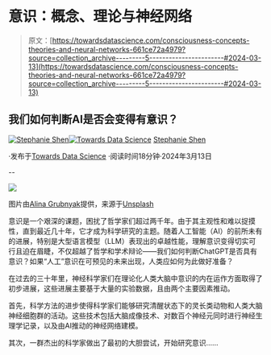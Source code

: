 # 意识：概念、理论与神经网络

> 原文：[https://towardsdatascience.com/consciousness-concepts-theories-and-neural-networks-661ce72a4979?source=collection_archive---------5-----------------------#2024-03-13](https://towardsdatascience.com/consciousness-concepts-theories-and-neural-networks-661ce72a4979?source=collection_archive---------5-----------------------#2024-03-13)

## 我们如何判断AI是否会变得有意识？

[](https://jshen9889.medium.com/?source=post_page---byline--661ce72a4979--------------------------------)[![Stephanie Shen](../Images/857cccbe84f0d3a9886c84acfbbac03e.png)](https://jshen9889.medium.com/?source=post_page---byline--661ce72a4979--------------------------------)[](https://towardsdatascience.com/?source=post_page---byline--661ce72a4979--------------------------------)[![Towards Data Science](../Images/a6ff2676ffcc0c7aad8aaf1d79379785.png)](https://towardsdatascience.com/?source=post_page---byline--661ce72a4979--------------------------------) [Stephanie Shen](https://jshen9889.medium.com/?source=post_page---byline--661ce72a4979--------------------------------)

·发布于[Towards Data Science](https://towardsdatascience.com/?source=post_page---byline--661ce72a4979--------------------------------) ·阅读时间18分钟·2024年3月13日

--

![](../Images/4d9eac2cb014b0d4c5f4403da82a9272.png)

图片由[Alina Grubnyak](https://unsplash.com/@alinnnaaaa?utm_content=creditCopyText&utm_medium=referral&utm_source=unsplash)提供，来源于[Unsplash](https://unsplash.com/photos/a-black-and-white-photo-of-a-brain-tEVGmMaPFXk?utm_content=creditCopyText&utm_medium=referral&utm_source=unsplash)

意识是一个艰深的课题，困扰了哲学家们超过两千年。由于其主观性和难以捉摸性，直到最近几十年，它才成为科学研究的主题。随着人工智能（AI）的前所未有的进展，特别是大型语言模型（LLM）表现出的卓越性能，理解意识变得切实可行且迫在眉睫，不仅超越了哲学和学术辩论——我们如何判断ChatGPT是否具有意识？如果“人工”意识在可预见的未来出现，人类应如何为此做好准备？

在过去的三十年里，神经科学家们在理论化人类大脑中意识的内在运作方面取得了初步进展，这些进展主要基于大量的实验数据，且由两个主要因素推动。

首先，科学方法的进步使得科学家们能够研究清醒状态下的灵长类动物和人类大脑神经细胞群的活动。这些技术包括大脑成像技术、对数百个神经元同时进行神经生理学记录，以及由AI推动的神经网络建模。

其次，一群杰出的科学家做出了最初的大胆尝试，开始研究意识……
